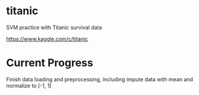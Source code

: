 # titanic
SVM practice with Titanic survival data

https://www.kaggle.com/c/titanic

# Current Progress
Finish data loading and preprocessing, including impute data with mean and normalize to [-1, 1]
